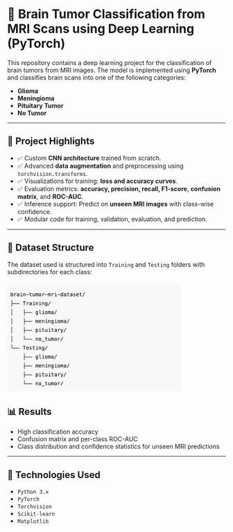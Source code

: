 # 🧠 Brain Tumor Classification from MRI Scans using Deep Learning (PyTorch)

This repository contains a deep learning project for the classification of brain tumors from MRI images. The model is implemented using **PyTorch** and classifies brain scans into one of the following categories:

- **Glioma**
- **Meningioma**
- **Pituitary Tumor**
- **No Tumor**

---

## 🔬 Project Highlights

- ✅ Custom **CNN architecture** trained from scratch.
- ✅ Advanced **data augmentation** and preprocessing using `torchvision.transforms`.
- ✅ Visualizations for training: **loss and accuracy curves**.
- ✅ Evaluation metrics: **accuracy, precision, recall, F1-score**, **confusion matrix**, and **ROC-AUC**.
- ✅ Inference support: Predict on **unseen MRI images** with class-wise confidence.
- ✅ Modular code for training, validation, evaluation, and prediction.


---

## 📁 Dataset Structure

The dataset used is structured into `Training` and `Testing` folders with subdirectories for each class: <br><br>
<img src="data_folder_structure.png" width="400px">


## 📊 Results

- High classification accuracy
- Confusion matrix and per-class ROC-AUC
- Class distribution and confidence statistics for unseen MRI predictions

---

## 🧪 Technologies Used

- `Python 3.x`
- `PyTorch`
- `Torchvision`
- `Scikit-learn`
- `Matplotlib`


